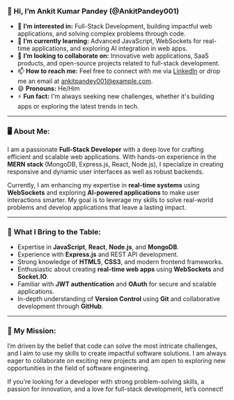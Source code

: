 ### 👋 Hi, I’m Ankit Kumar Pandey (@AnkitPandey001)
  
- 👀 **I’m interested in:** Full-Stack Development, building impactful web applications, and solving complex problems through code.
- 🌱 **I’m currently learning:** Advanced JavaScript, WebSockets for real-time applications, and exploring AI integration in web apps.
- 💞️ **I’m looking to collaborate on:** Innovative web applications, SaaS products, and open-source projects related to full-stack development.
- 📫 **How to reach me:** Feel free to connect with me via [LinkedIn](https://www.linkedin.com/in/ankit-pandey-001) or drop me an email at ankitpandey001@example.com.
- 😄 **Pronouns:** He/Him
- ⚡ **Fun fact:** I'm always seeking new challenges, whether it's building apps or exploring the latest trends in tech.

---

### 🖥️ **About Me:**
I am a passionate **Full-Stack Developer** with a deep love for crafting efficient and scalable web applications. With hands-on experience in the **MERN stack** (MongoDB, Express.js, React, Node.js), I specialize in creating responsive and dynamic user interfaces as well as robust backends.

Currently, I am enhancing my expertise in **real-time systems** using **WebSockets** and exploring **AI-powered applications** to make user interactions smarter. My goal is to leverage my skills to solve real-world problems and develop applications that leave a lasting impact.

---

### 🚀 **What I Bring to the Table:**
- Expertise in **JavaScript**, **React**, **Node.js**, and **MongoDB**.
- Experience with **Express.js** and REST API development.
- Strong knowledge of **HTML5**, **CSS3**, and modern frontend frameworks.
- Enthusiastic about creating **real-time web apps** using **WebSockets** and **Socket.IO**.
- Familiar with **JWT authentication** and **OAuth** for secure and scalable applications.
- In-depth understanding of **Version Control** using **Git** and collaborative development through **GitHub**.
  
---

### 🎯 **My Mission:**
I’m driven by the belief that code can solve the most intricate challenges, and I aim to use my skills to create impactful software solutions. I am always eager to collaborate on exciting new projects and am open to exploring new opportunities in the field of software engineering.

If you’re looking for a developer with strong problem-solving skills, a passion for innovation, and a love for full-stack development, let’s connect!
